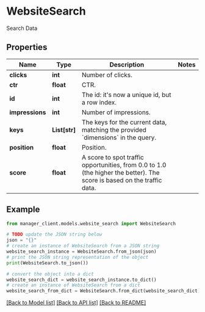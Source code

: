 # WebsiteSearch

Search Data

## Properties

Name | Type | Description | Notes
------------ | ------------- | ------------- | -------------
**clicks** | **int** | Number of clicks. | 
**ctr** | **float** | CTR. | 
**id** | **int** | The id: it&#39;s now a unique id, but a row index. | 
**impressions** | **int** | Number of impressions. | 
**keys** | **List[str]** | The keys for the current data, matching the provided &#x60;dimensions&#x60; in the query. | 
**position** | **float** | Position. | 
**score** | **float** | A score to spot traffic opportunities, from 0.0 to 1.0 (the higher the better). The score is based on the traffic data. | 

## Example

```python
from manager_client.models.website_search import WebsiteSearch

# TODO update the JSON string below
json = "{}"
# create an instance of WebsiteSearch from a JSON string
website_search_instance = WebsiteSearch.from_json(json)
# print the JSON string representation of the object
print(WebsiteSearch.to_json())

# convert the object into a dict
website_search_dict = website_search_instance.to_dict()
# create an instance of WebsiteSearch from a dict
website_search_from_dict = WebsiteSearch.from_dict(website_search_dict)
```
[[Back to Model list]](../README.md#documentation-for-models) [[Back to API list]](../README.md#documentation-for-api-endpoints) [[Back to README]](../README.md)


